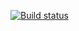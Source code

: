 [![Build status](https://ci.appveyor.com/api/projects/status/s0j9ydo2bfukn04s?svg=true)](https://ci.appveyor.com/project/fps-git/postmanechotest)